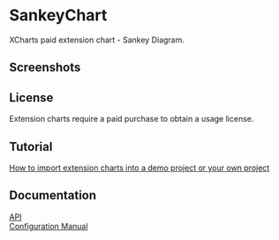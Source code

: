 # SankeyChart

XCharts paid extension chart - Sankey Diagram.

## Screenshots

## License

Extension charts require a paid purchase to obtain a usage license.

## Tutorial

[How to import extension charts into a demo project or your own project](https://github.com/XCharts-Team/XCharts-Demo)

## Documentation

[API](Documentation~/en/api.md)  
[Configuration Manual](Documentation~/en/configuration.md)
